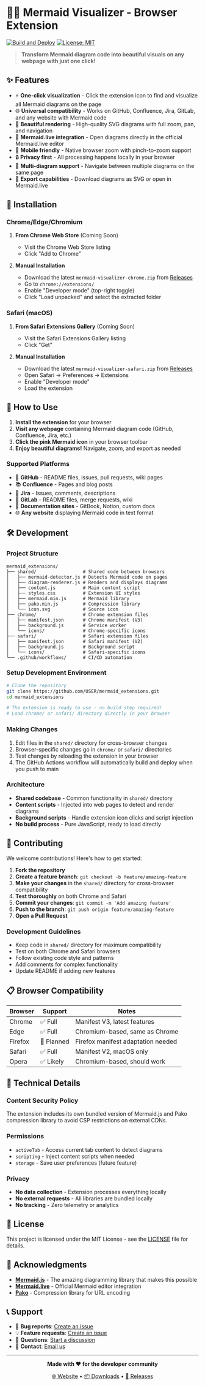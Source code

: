 # 🧜‍♀️ Mermaid Visualizer - Browser Extension

[![Build and Deploy](https://github.com/USER/mermaid_extensions/actions/workflows/deploy.yml/badge.svg)](https://github.com/USER/mermaid_extensions/actions/workflows/deploy.yml)
[![License: MIT](https://img.shields.io/badge/License-MIT-yellow.svg)](https://opensource.org/licenses/MIT)

> **Transform Mermaid diagram code into beautiful visuals on any webpage with just one click!**

## ✨ Features

- ⚡ **One-click visualization** - Click the extension icon to find and visualize all Mermaid diagrams on the page
- 🌐 **Universal compatibility** - Works on GitHub, Confluence, Jira, GitLab, and any website with Mermaid code
- 🎨 **Beautiful rendering** - High-quality SVG diagrams with full zoom, pan, and navigation
- 🔗 **Mermaid.live integration** - Open diagrams directly in the official Mermaid.live editor
- 📱 **Mobile friendly** - Native browser zoom with pinch-to-zoom support
- 🔒 **Privacy first** - All processing happens locally in your browser
- 🎯 **Multi-diagram support** - Navigate between multiple diagrams on the same page
- 💾 **Export capabilities** - Download diagrams as SVG or open in Mermaid.live

## 🚀 Installation

### Chrome/Edge/Chromium
1. **From Chrome Web Store** (Coming Soon)
   - Visit the Chrome Web Store listing
   - Click "Add to Chrome"

2. **Manual Installation**
   - Download the latest `mermaid-visualizer-chrome.zip` from [Releases](https://github.com/USER/mermaid_extensions/releases)
   - Go to `chrome://extensions/`
   - Enable "Developer mode" (top-right toggle)
   - Click "Load unpacked" and select the extracted folder

### Safari (macOS)
1. **From Safari Extensions Gallery** (Coming Soon)
   - Visit the Safari Extensions Gallery listing
   - Click "Get"

2. **Manual Installation**
   - Download the latest `mermaid-visualizer-safari.zip` from [Releases](https://github.com/USER/mermaid_extensions/releases)
   - Open Safari → Preferences → Extensions
   - Enable "Developer mode"
   - Load the extension

## 🎯 How to Use

1. **Install the extension** for your browser
2. **Visit any webpage** containing Mermaid diagram code (GitHub, Confluence, Jira, etc.)
3. **Click the pink Mermaid icon** in your browser toolbar
4. **Enjoy beautiful diagrams!** Navigate, zoom, and export as needed

### Supported Platforms
- 🐙 **GitHub** - README files, issues, pull requests, wiki pages
- 📚 **Confluence** - Pages and blog posts
- 🎯 **Jira** - Issues, comments, descriptions  
- 📝 **GitLab** - README files, merge requests, wiki
- 📖 **Documentation sites** - GitBook, Notion, custom docs
- 🌐 **Any website** displaying Mermaid code in text format

## 🛠️ Development

### Project Structure
```
mermaid_extensions/
├── shared/                 # Shared code between browsers
│   ├── mermaid-detector.js # Detects Mermaid code on pages
│   ├── diagram-renderer.js # Renders and displays diagrams
│   ├── content.js          # Main content script
│   ├── styles.css          # Extension UI styles
│   ├── mermaid.min.js      # Mermaid library
│   ├── pako.min.js         # Compression library
│   └── icon.svg            # Source icon
├── chrome/                 # Chrome extension files
│   ├── manifest.json       # Chrome manifest (V3)
│   ├── background.js       # Service worker
│   └── icons/              # Chrome-specific icons
├── safari/                 # Safari extension files
│   ├── manifest.json       # Safari manifest (V2)
│   ├── background.js       # Background script
│   └── icons/              # Safari-specific icons
└── .github/workflows/      # CI/CD automation
```

### Setup Development Environment
```bash
# Clone the repository
git clone https://github.com/USER/mermaid_extensions.git
cd mermaid_extensions

# The extension is ready to use - no build step required!
# Load chrome/ or safari/ directory directly in your browser
```

### Making Changes
1. Edit files in the `shared/` directory for cross-browser changes
2. Browser-specific changes go in `chrome/` or `safari/` directories
3. Test changes by reloading the extension in your browser
4. The GitHub Actions workflow will automatically build and deploy when you push to main

### Architecture
- **Shared codebase** - Common functionality in `shared/` directory
- **Content scripts** - Injected into web pages to detect and render diagrams
- **Background scripts** - Handle extension icon clicks and script injection
- **No build process** - Pure JavaScript, ready to load directly

## 🤝 Contributing

We welcome contributions! Here's how to get started:

1. **Fork the repository**
2. **Create a feature branch**: `git checkout -b feature/amazing-feature`
3. **Make your changes** in the `shared/` directory for cross-browser compatibility
4. **Test thoroughly** on both Chrome and Safari
5. **Commit your changes**: `git commit -m 'Add amazing feature'`
6. **Push to the branch**: `git push origin feature/amazing-feature`
7. **Open a Pull Request**

### Development Guidelines
- Keep code in `shared/` directory for maximum compatibility
- Test on both Chrome and Safari browsers
- Follow existing code style and patterns
- Add comments for complex functionality
- Update README if adding new features

## 📋 Browser Compatibility

| Browser | Support | Notes |
|---------|---------|-------|
| Chrome | ✅ Full | Manifest V3, latest features |
| Edge | ✅ Full | Chromium-based, same as Chrome |
| Firefox | 🚧 Planned | Firefox manifest adaptation needed |
| Safari | ✅ Full | Manifest V2, macOS only |
| Opera | ✅ Likely | Chromium-based, should work |

## 🔧 Technical Details

### Content Security Policy
The extension includes its own bundled version of Mermaid.js and Pako compression library to avoid CSP restrictions on external CDNs.

### Permissions
- `activeTab` - Access current tab content to detect diagrams
- `scripting` - Inject content scripts when needed
- `storage` - Save user preferences (future feature)

### Privacy
- **No data collection** - Extension processes everything locally
- **No external requests** - All libraries are bundled locally
- **No tracking** - Zero telemetry or analytics

## 📄 License

This project is licensed under the MIT License - see the [LICENSE](LICENSE) file for details.

## 🙏 Acknowledgments

- **[Mermaid.js](https://mermaid.js.org/)** - The amazing diagramming library that makes this possible
- **[Mermaid.live](https://mermaid.live/)** - Official Mermaid editor integration
- **[Pako](https://github.com/nodeca/pako)** - Compression library for URL encoding

## 📞 Support

- 🐛 **Bug reports**: [Create an issue](https://github.com/USER/mermaid_extensions/issues)
- 💡 **Feature requests**: [Create an issue](https://github.com/USER/mermaid_extensions/issues)
- 💬 **Questions**: [Start a discussion](https://github.com/USER/mermaid_extensions/discussions)
- 📧 **Contact**: [Email us](mailto:your-email@example.com)

---

<div align="center">

**Made with ❤️ for the developer community**

[🌐 Website](https://USER.github.io/mermaid_extensions) • [📦 Downloads](https://USER.github.io/mermaid_extensions/downloads.html) • [🚀 Releases](https://github.com/USER/mermaid_extensions/releases)

</div>
